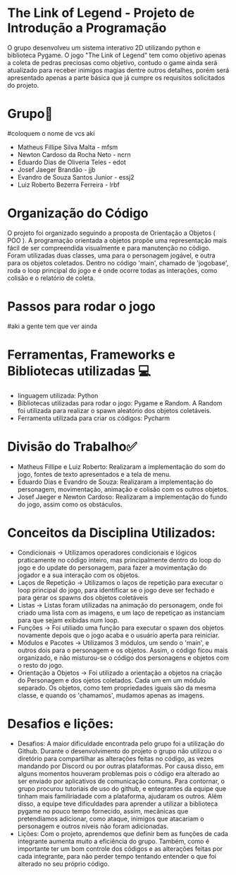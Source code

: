 # The Link of Legend - Projeto de Introdução a Programação
O grupo desenvolveu um sistema interativo 2D utilizando python e biblioteca Pygame. O jogo "The Link of Legend" tem como objetivo apenas a coleta de pedras preciosas como objetivo, contudo o game ainda será atualizado para receber inimigos magias dentre outros detalhes, porém será apresentado apenas a parte básica que já cumpre os requisitos solicitados do projeto.


# Grupo👷
#coloquem o nome de vcs aki
* Matheus Fillipe Silva Malta - mfsm
* Newton Cardoso da Rocha Neto - ncrn
* Eduardo Dias de Oliveria Teles - edot
* Josef Jaeger Brandão - jjb
* Evandro de Souza Santos Junior - essj2
* Luiz Roberto Bezerra Ferreira - lrbf 

# Organização do Código
O projeto foi organizado seguindo a proposta de Orientação a Objetos ( POO ). A programação orientada a objetos propõe uma representação mais fácil de ser compreendida visualmente e para manutenção no código. Foram utilizadas duas classes, uma para o personagem jogável, e outra para os objetos coletados. Dentro no código 'main', chamado de 'jogobase', roda o loop principal do jogo e é onde ocorre todas as interações, como colisão e o relatório de coleta.

# Passos para rodar o jogo
#aki a gente tem que ver ainda 


# Ferramentas, Frameworks e Bibliotecas utilizadas 💻
* linguagem utilizada: Python
* Bibliotecas utilizadas para rodar o jogo: Pygame e Random. A Random foi utilizada para realizar o spawn aleatório dos objetos coletáveis.
* Ferramenta utilizada para criar os códigos: Pycharm

# Divisão do Trabalho✅
* Matheus Fillipe e Luiz Roberto: Realizaram a implementação do som do jogo, fontes de texto apresentados e a tela de menu.
* Eduardo Dias e Evandro de Souza: Realizaram a implementação do personagem, movimentação, animação e colisão com os outros objetos.
* Josef Jaeger e Newton Cardoso: Realizaram a implementação do fundo do jogo, assim como os obstáculos.

# Conceitos da Disciplina Utilizados:
* Condicionais -> Utilizamos operadores condicionais e lógicos praticamente no código inteiro, mas principalmente dentro do loop do jogo e do update do personagem, para fazer a movimentação do jogador e a sua interação com os objetos.
* Laços de Repetição -> Utilizamos o laços de repetição para executar o loop principal do jogo, para identificar se o jogo deve ser fechado e para gerar os spawns dos objetos coletáveis
* Listas -> Listas foram utilizadas na animação do personagem, onde foi criado uma lista com as imagens, e um laço de repetiçao as instanciam para que sejam exibidas num loop.
* Funções -> Foi utiliado uma função para executar o spawn dos objetos novamente depois que o jogo acaba e o usuário aperta para reiniciar.
* Módulos e Pacotes -> Utilizamos 3 módulos, um sendo o 'main', e outros dois para o personagem e os objetos. Assim, o código ficou mais organizado, e não misturou-se o código dos personagens e objetos com o resto do jogo.
* Orientação a Objetos -> Foi utilizado a orientação a objetos na criação do Personagem e dos ojetos coletados. Cada um em um módulo separado. Os objetos, como tem propriedades iguais são da mesma classe, e quando os 'chamamos', mudamos apenas as imagens.

# Desafios e lições:
- Desafios: A maior dificuldade encontrada pelo grupo foi a utilização do Github. Durante o desenvolvimento do projeto o grupo não utilizou o o diretório para compartilhar as alterações feitas no código, as vezes mandando por Discord ou por outras plataformas. Por causa disso, em alguns momentos houveram problemas pois o código era alterado ao ser enviado por aplicativos de comunicação comuns. Para contornar, o grupo procurou tutoriais de uso do github, e entegrantes da equipe que tinham mais familiriadade com a plataforma, ajudaram os outros.
Além disso, a equipe teve dificuldades para aprender a utilizar a biblioteca pygame no pouco tempo fornecido, assim, mecânicas que pretendíamos adicionar, como ataque, inimigos que atacariam o personagem e outros níveis não foram adicionadas.
- Lições: Com o projeto, aprendemos que definir bem as funções de cada integrante aumenta muito a eficiência do grupo. Também, como é importante ter um bom controle dos códigos e as alterações feitas por cada integrante, para não perder tempo tentando entender o que foi alterado no seu próprio código.







